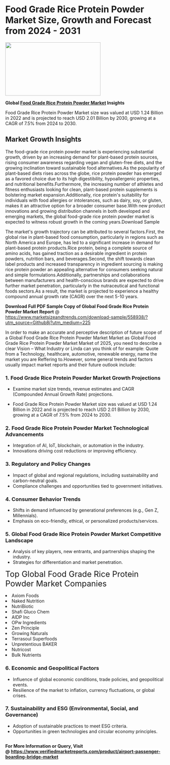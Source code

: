 <H1>Food Grade Rice Protein Powder Market Size, Growth and Forecast from 2024 - 2031</H1><img class="aligncenter size-medium wp-image-584254" src="https://thirdeyenews.in/wp-content/uploads/2024/09/Global-Market-Research-300x168.jpeg" alt="" width="300" height="168" /><p><strong>Global&nbsp;<a href="https://www.marketsizeandtrends.com/download-sample/558938/?utm_source=Github8j?utm_medium=225">Food Grade Rice Protein Powder Market</a> Insights</strong></p><p>Food Grade Rice Protein Powder Market size was valued at USD 1.24 Billion in 2022 and is projected to reach USD 2.01 Billion by 2030, growing at a CAGR of 7.5% from 2024 to 2030.</p><p><h2>Market Growth Insights</h2> <p>The food-grade rice protein powder market is experiencing substantial growth, driven by an increasing demand for plant-based protein sources, rising consumer awareness regarding vegan and gluten-free diets, and the growing inclination toward sustainable food alternatives.As the popularity of plant-based diets rises across the globe, rice protein powder has emerged as a favored choice due to its high digestibility, hypoallergenic properties, and nutritional benefits.Furthermore, the increasing number of athletes and fitness enthusiasts looking for clean, plant-based protein supplements is bolstering market expansion.Additionally, rice protein's suitability for individuals with food allergies or intolerances, such as dairy, soy, or gluten, makes it an attractive option for a broader consumer base.With new product innovations and growing distribution channels in both developed and emerging markets, the global food-grade rice protein powder market is expected to witness robust growth in the coming years.Download Sample</p> <p>The market's growth trajectory can be attributed to several factors.First, the global rise in plant-based food consumption, particularly in regions such as North America and Europe, has led to a significant increase in demand for plant-based protein products.Rice protein, being a complete source of amino acids, has gained traction as a desirable ingredient in protein powders, nutrition bars, and beverages.Second, the shift towards clean label products and increased transparency in ingredient sourcing is making rice protein powder an appealing alternative for consumers seeking natural and simple formulations.Additionally, partnerships and collaborations between manufacturers and health-conscious brands are expected to drive further market penetration, particularly in the nutraceutical and functional foods sectors.As a result, the market is projected to experience a healthy compound annual growth rate (CAGR) over the next 5-10 years.</p><p><span class=""><strong>Download Full PDF Sample Copy of Global Food Grade Rice Protein Powder Market Report</strong> @ <a href="https://www.marketsizeandtrends.com/download-sample/558938/?utm_source=Github8j?utm_medium=225" target="_blank">https://www.marketsizeandtrends.com/download-sample/558938/?utm_source=Github8j?utm_medium=225</a></span></p><p>In order to make an accurate and perceptive description of future scope of a Global&nbsp;Food Grade Rice Protein Powder Market Market as Global&nbsp;Food Grade Rice Protein Powder Market Market of 2025, you need to describe a clear Vision &ndash; What Industry or Linda can you think of for example: Quote from a Technology, healthcare, automotive, renewable energy, name the market you are Reffering to.However, some general trends and factors usually impact market reports and their future outlook include:</p><h3>1.&nbsp;<strong>Food Grade Rice Protein Powder Market Growth Projections</strong></h3><ul><li>Examine market size trends, revenue estimates and CAGR (Compounded Annual Growth Rate) projections.</li><li><p>Food Grade Rice Protein Powder Market size was valued at USD 1.24 Billion in 2022 and is projected to reach USD 2.01 Billion by 2030, growing at a CAGR of 7.5% from 2024 to 2030.</p></li></ul><h3>2.&nbsp;<strong>Food Grade Rice Protein Powder Market Technological Advancements</strong></h3><ul><li>Integration of AI, IoT, blockchain, or automation in the industry.</li><li>Innovations driving cost reductions or improving efficiency.</li></ul><h3>3.&nbsp;<strong>Regulatory and Policy Changes</strong></h3><ul><li>Impact of global and regional regulations, including sustainability and carbon-neutral goals.</li><li>Compliance challenges and opportunities tied to government initiatives.</li></ul><h3>4.&nbsp;<strong>Consumer Behavior Trends</strong></h3><ul><li>Shifts in demand influenced by generational preferences (e.g., Gen Z, Millennials).</li><li>Emphasis on eco-friendly, ethical, or personalized products/services.</li></ul><h3>5.&nbsp;<strong>Global Food Grade Rice Protein Powder Market Competitive Landscape</strong></h3><ul><li>Analysis of key players, new entrants, and partnerships shaping the industry.</li><li>Strategies for differentiation and market penetration.</li></ul><p data-pm-slice="1 1 []"><span style="color: inherit; font-family: inherit; font-size: 25px;">Top Global Food Grade Rice Protein Powder Market Companies</span></p><div class="" data-test-id=""><p><li>Axiom Foods</li><li> Naked Nutrition</li><li> NutriBiotic</li><li> Shafi Gluco Chem</li><li> AIDP Inc</li><li> OPw Ingredients</li><li> Zen Principle</li><li> Growing Naturals</li><li> Terrasoul Superfoods</li><li> Unpretentious BAKER</li><li> Nutricost</li><li> Bulk Nutrients</li></p></div><h3>6.&nbsp;<strong>Economic and Geopolitical Factors</strong></h3><ul><li>Influence of global economic conditions, trade policies, and geopolitical events.</li><li>Resilience of the market to inflation, currency fluctuations, or global crises.</li></ul><h3>7.&nbsp;<strong>Sustainability and ESG (Environmental, Social, and Governance)</strong></h3><ul><li>Adoption of sustainable practices to meet ESG criteria.</li><li>Opportunities in green technologies and circular economy principles.</li></ul><h2><strong style="font-size: 14px;">For More Information or Query, Visit @&nbsp;</strong><a style="background-color: #ffffff; font-size: 14px;" href="https://www.marketsizeandtrends.com/report/food-grade-rice-protein-powder-market/" target="_blank">https://www.verifiedmarketreports.com/product/airport-passenger-boarding-bridge-market</a></h2>
